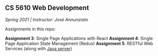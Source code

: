 ## CS 5610 Web Development
*Spring 2021 | Instructor: José Annunziato*

Assignments in this repo:

**Assignment 3**: Single Page Applications with React
**Assignment 4**: Single Page Application State Management (Redux)
**Assignment 5**: RESTful Web Services (along with [Java server](https://github.com/mirandaday16/wbdv-sp21-02-adkins.m-server-java))
